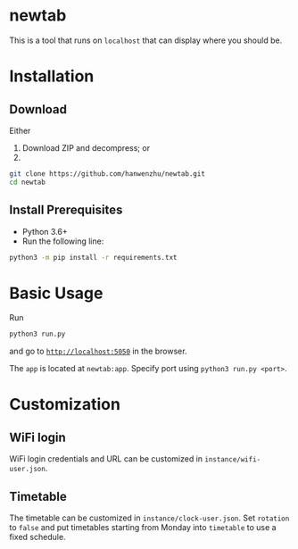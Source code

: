 # newtab
This is a tool that runs on `localhost` that can display where you should be.

# Installation
## Download
Either
1. Download ZIP and decompress; or
2.
```sh
git clone https://github.com/hanwenzhu/newtab.git
cd newtab
```

## Install Prerequisites
- Python 3.6+
- Run the following line:
```sh
python3 -m pip install -r requirements.txt
```

# Basic Usage
Run
```sh
python3 run.py
```
and go to [`http://localhost:5050`](http://localhost:5050) in the browser.

The `app` is located at `newtab:app`. Specify port using `python3 run.py <port>`.

# Customization
## WiFi login
WiFi login credentials and URL can be customized in `instance/wifi-user.json`.

## Timetable
The timetable can be customized in `instance/clock-user.json`. Set `rotation` to `false` and put timetables starting from Monday into `timetable` to use a fixed schedule.

